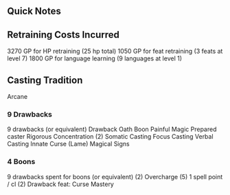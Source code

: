 ## Quick Notes

## Retraining Costs Incurred

3270 GP for HP retraining (25 hp total)
1050 GP for feat retraining (3 feats at level 7)
1800 GP for language learning (9 languages at level 1)

## Casting Tradition

Arcane

### 9 Drawbacks

9 drawbacks (or equivalent)
Drawback Oath Boon
Painful Magic
Prepared caster
Rigorous Concentration
(2) Somatic Casting
Focus Casting
Verbal Casting
Innate Curse (Lame)
Magical Signs

### 4 Boons

9 drawbacks spent for boons (or equivalent)
(2) Overcharge
(5) 1 spell point / cl
(2) Drawback feat: Curse Mastery
